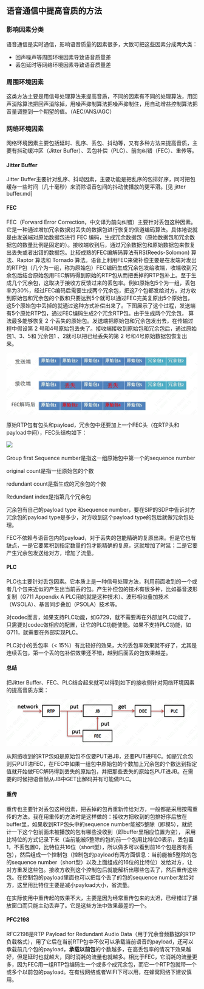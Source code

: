 ## 语音通信中提高音质的方法

### 影响因素分类

语音通信是实时通信，影响语音质量的因素很多，大致可把这些因素分成两大类：

- 回声噪声等周围环境因素导致语音质量差
- 丢包延时等网络环境因素导致语音质量差

### 周围环境因素

这类方法主要是用信号处理算法来提高音质，不同的因素有不同的处理算法，用回声消除算法把回声消除掉，用噪声抑制算法把噪声抑制住，用自动增益控制算法把音量调整到一个期望的值。（AEC/ANS/AGC）



### 网络环境因素

网络环境因素主要包括延时、乱序、丢包、抖动等，又有多种方法来提高音质，主要有抖动缓冲区（Jitter Buffer）、丢包补偿（PLC）、前向纠错（FEC）、重传等。



#### Jitter Buffer

Jitter Buffer主要针对乱序、抖动因素，主要功能是把乱序的包排好序，同时把包缓存一些时间（几十毫秒）来消除语音包间的抖动使播放的更平滑。[见 jitter buffer.md]



#### FEC

FEC（Forward Error Correction，中文译为前向纠错）主要针对丢包这种因素。它是一种通过增加冗余数据对丢失的数据包进行恢复的信道编码算法。具体地说就是由发送端对原始数据包进行 FEC 编码，生成冗余数据包（原始数据包和冗余数据包的数量比例是固定的）。接收端收到后，通过冗余数据包和原始数据包来恢复出丢失或者出错的数据包。比较成熟的FEC编解码算法有RS(Reeds-Solomon) 算法、Raptor 算法和 Tornado 算法。语音上利用FEC来做补偿主要是在发端对发出的RTP包（几个为一组，称为原始包）FEC编码生成冗余包发给收端，收端收到冗余包后结合原始包用FEC解码得到原始的RTP包从而把丢掉的RTP包补上。至于生成几个冗余包，这取决于接收方反馈过来的丢包率。例如原始包5个为一组，丢包率为30%，经过FEC编码后需要生成两个冗余包，把这7个包都发给对方。对方收到原始包和冗余包的个数和只要达到5个就可以通过FEC完美复原出5个原始包，这5个原始包中丢掉的就通过这种方式补偿出来了。下图展示了这个过程，发送端有5个原始RTP包，通过FEC编码生成2个冗余RTP包。由于生成两个冗余包， 算法最多能够恢复 2 个丢失的原始包。发送端把原始包和冗余包发出去，在传输过程中假设第 2 号和4号原始包丢失了。接收端接收到原始包和冗余包后，通过原始包1、3、5和 冗余包1 、2就可以把已经丢失的第 2 号和4号原始数据包恢复出来。

![](.\png\FEC过程.png)

原始RTP包有包头和payload，冗余包中还要加上一个FEC头（在RTP头和payload中间），FEC头结构如下：

![](.\png\FEC头.png)

Group first Sequence number是指这一组原始包中第一个的sequence number

original count是指一组原始包的个数

redundant count是指生成的冗余包的个数

Redundant index是指第几个冗余包

冗余包有自己的payload type 和sequence number，要在SIP的SDP中告诉对方冗余包的payload type是多少，对方收到这个payload type的包后就做冗余包处理。



FEC不依赖与语音包内的payload，对于丢失的包能精确的复原出来。但是它也有缺点，一是它要累积到指定数量的包才能精确的复原，这就增加了时延；二是它要产生冗余包发送给对方，增加了流量。



#### PLC

PLC也主要针对丢包因素。它本质上是一种信号处理方法，利用前面收到的一个或者几个包来近似的产生出当前丢的包。产生补偿包的技术有很多种，比如基音波形复制（G711 Appendix A PLC用的就是这种技术）、波形相似叠加技术（WSOLA）、基音同步叠加（PSOLA）技术等。

对codec而言，如果支持PLC功能，如G729，就不需要再在外部加PLC功能了，只需要对codec做相应的配置，让它的PLC功能使能。如果不支持PLC功能，如G711，就需要在外部实现PLC。

PLC对小的丢包率（< 15%）有比较好的效果，大的丢包率效果就不好了，尤其是连续丢包，第一个丢的包补偿效果还不错，越到后面丢的包效果越差。



#### 总结

把Jitter Buffer、FEC、PLC结合起来就可以得到如下的接收侧针对网络环境因素的提高音质方案：

![](.\png\音频网络处理.png)

从网络收到的RTP包如是原始包不仅要PUT进JB，还要PUT进FEC。如是冗余包则只PUT进FEC，在FEC中如果一组包中原始包的个数加上冗余包的个数达到指定值就开始做FEC解码得到丢失的原始包，并把那些丢失的原始包PUT进JB。在需要的时候把语音帧从JB中GET出解码并有可能做PLC。



#### 重传

重传也主要针对丢包这种因素，把丢掉的包再重新传给对方，一般都是采用按需重传的方法。我在用重传的方法时是这样做的：接收方把收到的包排好序后放在buffer里，如果收到RTP包头中的sequence number能被5整除（即模5），就统计一下这个包前面未被播放的包有哪些没收到（即buffer里相应位置为空）， 采用比特位的方式记录下来（当前能被5整除的包的前一个包用比特位0表示，丢包置1，不丢包置0，比特位共16位（short型），所以做多可以看到前16个包是否有丢包），然后组成一个控制包（控制包的payload有两方面信息：当前能被5整除的包的sequence number（short型）以及上面组成的16位的比特位）发给对方，让对方重发这些包。接收方收到这个控制包后就能解析出哪些包丢了，然后重传这些包。在控制包的payload里面也可以把每个丢了的包的sequence number发给对方，这里用比特位主要是减小payload大小，省流量。

 

在实际使用中重传起的效果不大，主要是因为经常重传包来的太迟，已经错过了播放窗口而只能主动丢弃了。它是这些方法中效果最差的一个。



#### PFC2198

RFC2198是RTP Payload for Redundant Audio Data（用于冗余音频数据的RTP负载格式），用了它后在当前RTP包中不仅可以承载当前语音的payload，还可以承载前几个包的payload，**承载以前包**的个数越多，在高丢包率的情况下效果越好，但是延时也就越大，同时消耗的流量也就越多。相比于FEC，它消耗的流量更多，因为FEC用一组RTP包编码生一个或多个成冗余包，而它一个RTP包就带一个或多个以前包的payload。在有线网络或者WIFI下可以用，在蜂窝网络下建议慎用。

